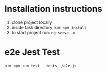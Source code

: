# Installation instructions

1) clone project locally
2) inside task directory run: `npm install`
3) to start project run: `ng serve -o`

# e2e Jest Test

run: `npm run test __tests__/e2e.js`

